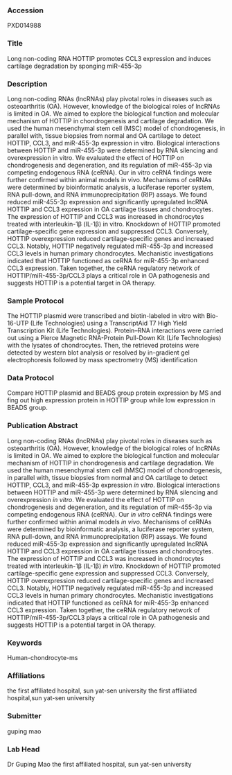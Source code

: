 ### Accession
PXD014988

### Title
Long non-coding RNA HOTTIP promotes CCL3 expression and induces cartilage degradation by sponging miR-455-3p

### Description
Long non-coding RNAs (lncRNAs) play pivotal roles in diseases such as osteoarthritis (OA). However, knowledge of the biological roles of lncRNAs is limited in OA. We aimed to explore the biological function and molecular mechanism of HOTTIP in chondrogenesis and cartilage degradation. We used the human mesenchymal stem cell (MSC) model of chondrogenesis, in parallel with, tissue biopsies from normal and OA cartilage to detect HOTTIP, CCL3, and miR-455-3p expression in vitro. Biological interactions between HOTTIP and miR-455-3p were determined by RNA silencing and overexpression in vitro. We evaluated the effect of HOTTIP on chondrogenesis and degeneration, and its regulation of miR-455-3p via competing endogenous RNA (ceRNA). Our in vitro ceRNA findings were further confirmed within animal models in vivo. Mechanisms of ceRNAs were determined by bioinformatic analysis, a luciferase reporter system, RNA pull-down, and RNA immunoprecipitation (RIP) assays. We found reduced miR-455-3p expression and significantly upregulated lncRNA HOTTIP and CCL3 expression in OA cartilage tissues and chondrocytes. The expression of HOTTIP and CCL3 was increased in chondrocytes treated with interleukin-1β (IL-1β) in vitro. Knockdown of HOTTIP promoted cartilage-specific gene expression and suppressed CCL3. Conversely, HOTTIP overexpression reduced cartilage-specific genes and increased CCL3. Notably, HOTTIP negatively regulated miR-455-3p and increased CCL3 levels in human primary chondrocytes. Mechanistic investigations indicated that HOTTIP functioned as ceRNA for miR-455-3p enhanced CCL3 expression. Taken together, the ceRNA regulatory network of HOTTIP/miR-455-3p/CCL3 plays a critical role in OA pathogenesis and suggests HOTTIP is a potential target in OA therapy.

### Sample Protocol
The HOTTIP plasmid were transcribed and biotin-labeled in vitro with Bio-16-UTP (Life Technologies) using a TranscriptAid T7 High Yield Transcription Kit (Life Technologies). Protein–RNA interactions were carried out using a Pierce Magnetic RNA-Protein Pull-Down Kit (Life Technologies) with the lysates of chondrocytes. Then, the retrieved proteins were detected by western blot analysis or resolved by in-gradient gel electrophoresis followed by mass spectrometry (MS) identification

### Data Protocol
Compare HOTTIP plasmid and BEADS group protein expression by MS and fing out high expression protein in HOTTIP group while low expression in BEADS group.

### Publication Abstract
Long non-coding RNAs (lncRNAs) play pivotal roles in diseases such as osteoarthritis (OA). However, knowledge of the biological roles of lncRNAs is limited in OA. We aimed to explore the biological function and molecular mechanism of HOTTIP in chondrogenesis and cartilage degradation. We used the human mesenchymal stem cell (hMSC) model of chondrogenesis, in parallel with, tissue biopsies from normal and OA cartilage to detect HOTTIP, CCL3, and miR-455-3p expression <i>in vitro</i>. Biological interactions between HOTTIP and miR-455-3p were determined by RNA silencing and overexpression <i>in vitro</i>. We evaluated the effect of HOTTIP on chondrogenesis and degeneration, and its regulation of miR-455-3p via competing endogenous RNA (ceRNA). Our <i>in vitro</i> ceRNA findings were further confirmed within animal models <i>in vivo</i>. Mechanisms of ceRNAs were determined by bioinformatic analysis, a luciferase reporter system, RNA pull-down, and RNA immunoprecipitation (RIP) assays. We found reduced miR-455-3p expression and significantly upregulated lncRNA HOTTIP and CCL3 expression in OA cartilage tissues and chondrocytes. The expression of HOTTIP and CCL3 was increased in chondrocytes treated with interleukin-1&#x3b2; (IL-1&#x3b2;) <i>in vitro</i>. Knockdown of HOTTIP promoted cartilage-specific gene expression and suppressed CCL3. Conversely, HOTTIP overexpression reduced cartilage-specific genes and increased CCL3. Notably, HOTTIP negatively regulated miR-455-3p and increased CCL3 levels in human primary chondrocytes. Mechanistic investigations indicated that HOTTIP functioned as ceRNA for miR-455-3p enhanced CCL3 expression. Taken together, the ceRNA regulatory network of HOTTIP/miR-455-3p/CCL3 plays a critical role in OA pathogenesis and suggests HOTTIP is a potential target in OA therapy.

### Keywords
Human-chondrocyte-ms

### Affiliations
the first affiliated hospital, sun yat-sen university
the first affiliated hospital,sun yat-sen university

### Submitter
guping mao

### Lab Head
Dr Guping Mao
the first affiliated hospital, sun yat-sen university


